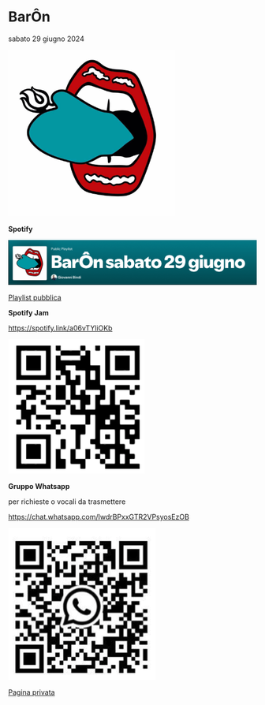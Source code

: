 

# BarÔn

sabato 29 giugno 2024

<img src="../img/baron/baronlogo-9625825.png" alt="baronlogo" style="zoom:33%;" /> 



**Spotify** 

![playspt](../img/baron/playspt.png)

[Playlist pubblica](https://open.spotify.com/playlist/1yAPfXadOrwU10hUepG8Jn?si=6d63aa2577854ae4&pt=138dfad8a7575ee6a859bd11944153c6)



**Spotify Jam** 

https://spotify.link/a06vTYliOKb

![qrspotify](../img/baron/qrspotify.png)





**Gruppo Whatsapp**

per richieste o vocali da trasmettere

https://chat.whatsapp.com/IwdrBPxxGTR2VPsyosEzOB

![qrw](../img/baron/qrw.png)







[Pagina privata](https://tongatron.github.io/baron/baron29giu/private/index)

